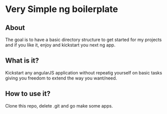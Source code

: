 Very Simple ng boilerplate
==========================


About
-----

The goal is to have a basic directory structure to get started for my projects and if you like it, enjoy and kickstart you next ng app. 


What is it?
----------

Kickstart any angularJS application without repeatig yourself on basic tasks giving you freedom to extend the way you want/need.


How to use it?
--------------

Clone this repo, delete .git and go make some apps.